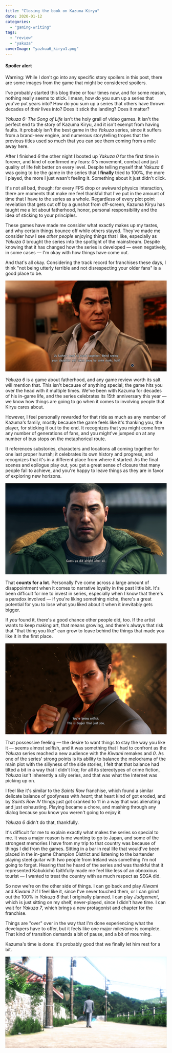```yaml
---
title: "Closing the book on Kazuma Kiryu"
date: 2020-01-12
categories: 
  - "gaming-writing"
tags: 
  - "review"
  - "yakuza"
coverImage: "yazkua6_kiryu1.png"
---
```


#### Spoiler alert

Warning: While I don't go into any specific story spoilers in this post, there are some images from the game that might be considered spoilers.

I've probably started this blog three or four times now, and for some reason, nothing really seems to stick. I mean, how do you sum up a series that you've put years into? How do you sum up a series that others have thrown decades of _their_ lives into? Does it stick the landing? Does it matter?

_Yakuza 6: The Song of Life_ isn't the holy grail of video games. It isn't the perfect end to the story of Kazuma Kiryu, and it isn't exempt from having faults. It probably isn't the best game in the _Yakuza_ series, since it suffers from a brand-new engine, and numerous storytelling tropes that the previous titles used so much that you can see them coming from a mile away here.

After I finished _6_ the other night I booted up _Yakuza_ _0_ for the first time in forever, and kind of confirmed my fears: _0's_ movement, combat and just quality of life felt better on every level. Despite telling myself that _Yakuza 6_ was going to be the game in the series that I **finally** tried to 100%, the more I played, the more I just wasn't feeling it. Something about it just didn't click.

It's not all bad, though: for every FPS drop or awkward physics interaction, there are moments that make me feel thankful that I've put in the amount of time that I have to the series as a whole. Regardless of every plot point revelation that gets cut off by a gunshot from off-screen, Kazuma Kiryu has taught me a lot about fatherhood, honor, personal responsibility and the idea of sticking to your principles.

These games have made me consider what exactly makes up my tastes, and why certain things bounce off while others stayed. They've made me consider how I see _other people_ enjoying things that I like, especially as _Yakuza 0_ brought the series into the spotlight of the mainstream. Despite knowing that it has changed how the series is developed — even negatively, in some cases — I'm okay with how things have come out.

And that's all okay. Considering the track record for franchises these days, I think "not being utterly terrible and not disrespecting your older fans" is a good place to be.

![](/assets/images/2020010918545696-1024x576.png)

_Yakuza 6_ is a game about fatherhood, and any game review worth its salt will mention that. This isn't because of anything special; the game hits you over the head with it multiple times. We've been with Kazuma for decades of his in-game life, and the series celebrates its 15th anniversary this year — we know how things are going to go when it comes to involving people that Kiryu cares about.

However, I feel personally rewarded for that ride as much as any member of Kazuma's family, mostly because the game feels like it's thanking you, the player, for sticking it out to the end. It recognizes that you might come from any number of generations of fans, and you might've jumped on at any number of bus stops on the metaphorical route.

It references substories, characters and locations all coming together for one last proper hurrah; it celebrates its own history and progress, and recognizes that it's in a different place from where it started. As the final scenes and epilogue play out, you get a great sense of closure that many people fail to achieve, and you're happy to leave things as they are in favor of exploring new horizons.

![](/assets/images/2020011002115177-1024x576.png)

That **counts for a lot**. Personally I've come across a large amount of disappointment when it comes to narrative loyalty in the past little bit. It's been difficult for me to invest in series, especially when I know that there's a paradox involved — if you're liking something niche, there's a great potential for you to lose what you liked about it when it inevitably gets bigger.

If _you_ found it, there's a good chance other people did, too. If the artist wants to keep making art, that means growing, and there's always that risk that "that thing you like" can grow to leave behind the things that made you like it in the first place.

![](/assets/images/2020010918201781-1024x576.png)

That possessive feeling — the desire to want things to stay the way you like it — seems almost selfish, and it was something that I had to confront as the _Yakuza_ series reached a new audience with the _Kiwami_ remakes and _0_. As one of the series' strong points is its ability to balance the melodrama of the main plot with the sillyness of the side stories, I felt that that balance had tilted a bit in a way that I didn't like; for all its stereotypes of crime fiction, _Yakuza_ isn't inherently a silly series, and that was what the Internet was picking up on.

I feel like it's similar to the _Saints Row_ franchise, which found a similar delicate balance of goofyness with _heart_; that heart kind of got eroded, and by _Saints Row IV_ things just got cranked to 11 in a way that was alienating and just exhausting. Playing became a chore, and mashing through any dialog because you know you weren't going to enjoy it

_Yakuza 6_ didn't do that, thankfully.

It's difficult for me to explain exactly what makes the series so special to me. It was a major reason is me wanting to go to Japan, and some of the strongest memories I have from my trip to that country was because of things I did from the games. Sitting in a bar in real life that would've been placed in the in-game Champion District and listening to the bartender playing steel guitar with two people from Ireland was something I'm not going to forget. Hearing that he heard of the series and was thankful that it represented Kabukichō faithfully made me feel like less of an obnoxious tourist — I wanted to treat the country with as much respect as SEGA did.

So now we're on the other side of things. I can go back and play _Kiwami_ and _Kiwami 2_ if I feel like it, since I've never touched them, or I can grind out the 100% in _Yakuza 6_ that I originally planned. I can play _Judgement_, which is just sitting on my shelf, never-played, since I didn't have time. I can wait for _Yakuza 7_, which brings a new protagonist and chapter for the franchise.

Things are "over" over in the way that I'm done experiencing what the developers have to offer, but it feels like one major milestone is complete. That kind of transition demands a bit of pause, and a bit of mourning.

Kazuma's time is done: it's probably good that we finally let him rest for a bit.

![](/assets/images/2020011002223730-1024x576.png)
